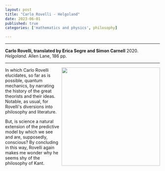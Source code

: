 ```yaml
---
layout: post
title: "Carlo Rovelli - Helgoland"
date: 2023-06-01
published: true
categories: ['mathematics and physics', philosophy]

---
```



***
<b>Carlo Rovelli, translated by Erica Segre and Simon Carnell</b> 2020. _Helgoland_. Allen Lane, 186  pp.

***
<img align="right" width="320" src="https://cdn2.penguin.com.au/covers/original/9780141993270.jpg" alt="">   

In which Carlo Rovelli elucidates, so far as is possible, quantum mechanics, by narrating the history of the great theorists and their ideas.  Notable, as usual, for Rovelli's diversions into philosophy and literature.  

But, is science a natural extension of the predictive model by which we see and are, supposedly, conscious?  By concluding in this way, Rovelli again makes me wonder why he seems shy of the philosophy of Kant.
